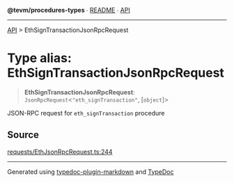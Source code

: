 **@tevm/procedures-types** ∙ [README](../README.md) ∙ [API](../API.md)

***

[API](../API.md) > EthSignTransactionJsonRpcRequest

# Type alias: EthSignTransactionJsonRpcRequest

> **EthSignTransactionJsonRpcRequest**: `JsonRpcRequest`\<`"eth_signTransaction"`, [`object`]\>

JSON-RPC request for `eth_signTransaction` procedure

## Source

[requests/EthJsonRpcRequest.ts:244](https://github.com/evmts/tevm-monorepo/blob/main/packages/procedures-types/src/requests/EthJsonRpcRequest.ts#L244)

***
Generated using [typedoc-plugin-markdown](https://www.npmjs.com/package/typedoc-plugin-markdown) and [TypeDoc](https://typedoc.org/)
